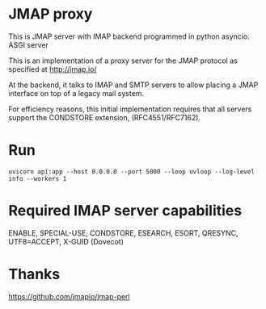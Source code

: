 # JMAP proxy
This is JMAP server with IMAP backend programmed in python asyncio.
ASGI server 

This is an implementation of a proxy server for the JMAP protocol as specified at http://jmap.io/

At the backend, it talks to IMAP and SMTP servers to allow placing a JMAP interface on top of a legacy mail system.

For efficiency reasons, this initial implementation requires that all servers support the CONDSTORE extension, (RFC4551/RFC7162).

# Run

    uvicorn api:app --host 0.0.0.0 --port 5000 --loop uvloop --log-level info --workers 1

# Required IMAP server capabilities

ENABLE, SPECIAL-USE, CONDSTORE, ESEARCH, ESORT, QRESYNC, UTF8=ACCEPT, X-GUID (Dovecot)

# Thanks
https://github.com/jmapio/jmap-perl
